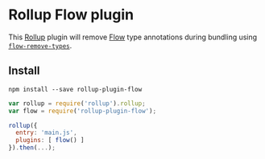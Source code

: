 Rollup Flow plugin
==================

This [Rollup](http://rollupjs.org/) plugin will remove [Flow](https://flowtype.org)
type annotations during bundling using [`flow-remove-types`](https://github.com/leebyron/flow-remove-types).

## Install

```
npm install --save rollup-plugin-flow
```

```js
var rollup = require('rollup').rollup;
var flow = require('rollup-plugin-flow');

rollup({
  entry: 'main.js',
  plugins: [ flow() ]
}).then(...);
```
